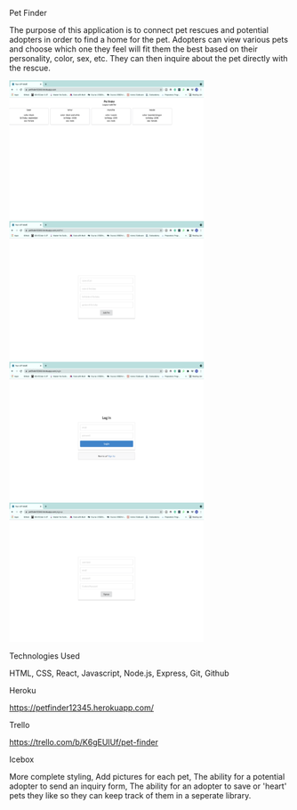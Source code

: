 Pet Finder

The purpose of this application is to connect pet rescues and potential adopters in order to find a home for the pet. Adopters can view various pets and choose which one they feel will fit them the best based on their personality, color, sex, etc. They can then inquire about the pet directly with the rescue. 

<img src="photos/homepage.png" width="350" height="250">
<img src="photos/addpet.png" width="350" height="250">
<img src="photos/login.png" width="350" height="250">
<img src="photos/signup.png" width="350" height="250">

Technologies Used

HTML, CSS, React, Javascript, Node.js, Express, Git, Github

Heroku

https://petfinder12345.herokuapp.com/

Trello

https://trello.com/b/K6gEUIUf/pet-finder

Icebox

More complete styling, Add pictures for each pet, The ability for a potential adopter to send an inquiry form, The ability for an adopter to save or 'heart' pets they like so they can keep track of them in a seperate library. 